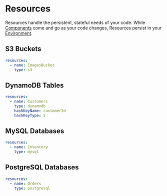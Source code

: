 # Resources

Resources handle the persistent, stateful needs of your code. While [Components]() come and go as your code changes, Resources persist in your [Environment]().

## S3 Buckets

```yaml
resources:
  - name: ImagesBucket
    type: s3
```

## DynamoDB Tables

```yaml
resources:
  - name: Customers
    type: dynamodb
    hashKeyName: customerId
    hashKeyType: S
```

## MySQL Databases

```yaml
resources:
  - name: Inventory
    type: mysql
```

## PostgreSQL Databases

```yaml
resources:
  - name: Orders
    type: postgresql
```
